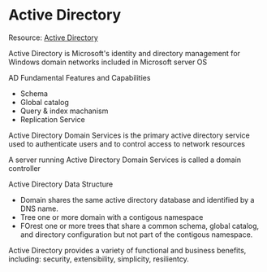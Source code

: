 # Active Directory

Resource: [Active Directory](https://www.cyberark.com/what-is/active-directory/)

Active Directory is Microsoft's identity and directory management for Windows domain networks included in Microsoft server OS

AD Fundamental Features and Capabilities
- Schema
- Global catalog
- Query & index machanism
- Replication Service

Active Directory Domain Services is the primary active directory service used to authenticate users and to control access to network resources

A server running Active Directory Domain Services is called a domain controller

Active Directory Data Structure
- Domain shares the same active directory database and identified by a DNS name.
- Tree one or more domain with a contigous namespace
- FOrest one or more trees that share a common schema, global catalog, and directory configuration but not part of the contigous namespace.

Active Directory provides a variety of functional and business benefits, including: security, extensibility, simplicity, resilientcy.